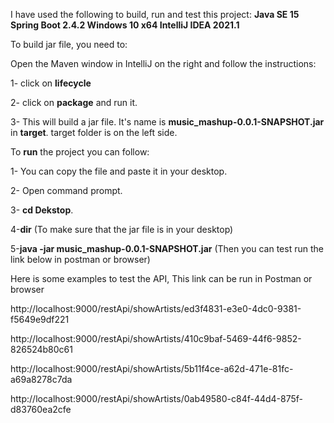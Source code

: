 I have used the following to build, run and test this project:
**Java SE 15
Spring Boot 2.4.2
Windows 10 x64
IntelliJ IDEA 2021.1**


To build jar file, you need to:

Open the Maven window in IntelliJ on the right and follow the instructions:

1- click on **lifecycle**

2- click on **package** and run it.

3- This will build a jar file. It's name is **music_mashup-0.0.1-SNAPSHOT.jar** in **target**. target folder is on the left side.

To **run** the project you can follow:

1- You can copy the file and paste it in your desktop.

2- Open command prompt.

3- **cd Dekstop**.

4-**dir** (To make sure that the jar file is in your desktop)

5-**java -jar music_mashup-0.0.1-SNAPSHOT.jar** (Then you can test run the link below in postman or browser)

Here is some examples to test the API, This link can be run in Postman or browser

http://localhost:9000/restApi/showArtists/ed3f4831-e3e0-4dc0-9381-f5649e9df221

http://localhost:9000/restApi/showArtists/410c9baf-5469-44f6-9852-826524b80c61

http://localhost:9000/restApi/showArtists/5b11f4ce-a62d-471e-81fc-a69a8278c7da

http://localhost:9000/restApi/showArtists/0ab49580-c84f-44d4-875f-d83760ea2cfe
